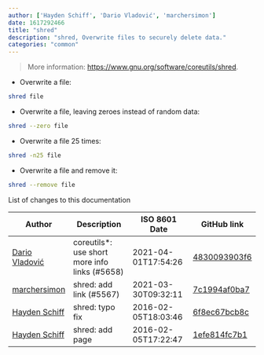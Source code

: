 ```yaml
---
author: ['Hayden Schiff', 'Dario Vladović', 'marchersimon']
date: 1617292466
title: "shred"
description: "shred, Overwrite files to securely delete data."
categories: "common"
---
```

> More information: <https://www.gnu.org/software/coreutils/shred>.

- Overwrite a file:

```bash
shred file
```

- Overwrite a file, leaving zeroes instead of random data:

```bash
shred --zero file
```

- Overwrite a file 25 times:

```bash
shred -n25 file
```

- Overwrite a file and remove it:

```bash
shred --remove file
```
List of changes to this documentation


Author | Description | ISO 8601 Date | GitHub link
------|-----|-----|-----
[Dario Vladović](mailto:d.vladimyr@gmail.com) | coreutils*: use short more info links (#5658) | 2021-04-01T17:54:26 | [4830093903f6](https://github.com/tldr-pages/tldr/commit/4830093903f66ccf3ebbc2ecf477286e45edac59)
[marchersimon](mailto:50295997+marchersimon@users.noreply.github.com) | shred: add link (#5567) | 2021-03-30T09:32:11 | [7c1994af0ba7](https://github.com/tldr-pages/tldr/commit/7c1994af0ba7d09bdb76f4fe0909862d85b09e56)
[Hayden Schiff](mailto:oxguy3@gmail.com) | shred: typo fix | 2016-02-05T18:03:46 | [6f8ec67bcb8c](https://github.com/tldr-pages/tldr/commit/6f8ec67bcb8c8069b5731541d8c5a89d2277adfe)
[Hayden Schiff](mailto:oxguy3@gmail.com) | shred: add page | 2016-02-05T17:22:47 | [1efe814fc7b1](https://github.com/tldr-pages/tldr/commit/1efe814fc7b14b43eaeeff2f9e9b2714f9379c80)

